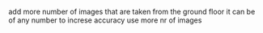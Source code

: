 add more number of images that  are taken from the ground floor 
it can be of any number 
to increse accuracy use more nr of images
